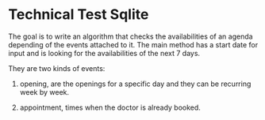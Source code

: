 # Technical Test Sqlite

The goal is to write an algorithm that checks the availabilities of an agenda depending of the events attached to it. The main method has a start date for input and is looking for the availabilities of the next 7 days.

They are two kinds of events:

1. opening, are the openings for a specific day and they can be recurring week by week.

2. appointment, times when the doctor is already booked.
